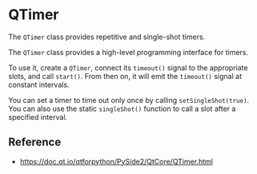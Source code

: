 # QTimer

The `QTimer` class provides repetitive and single-shot timers.

The `QTimer` class provides a high-level programming interface for timers.

To use it, create a `QTimer`, connect its `timeout()` signal to the appropriate slots, and call `start()`. From then on, it will emit the `timeout()` signal at constant intervals.

You can set a timer to time out only once by calling `setSingleShot(true)`. You can also use the static `singleShot()` function to call a slot after a specified interval.

## Reference

* https://doc.qt.io/qtforpython/PySide2/QtCore/QTimer.html
